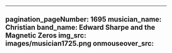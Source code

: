 ------
pagination_pageNumber: 1695
musician_name: Christian
band_name: Edward Sharpe and the Magnetic Zeros
img_src: images/musician1725.png
onmouseover_src: 
------